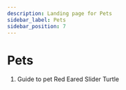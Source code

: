 ```yaml
---
description: Landing page for Pets
sidebar_label: Pets
sidebar_position: 7
---
```


# Pets

1. Guide to pet Red Eared Slider Turtle
